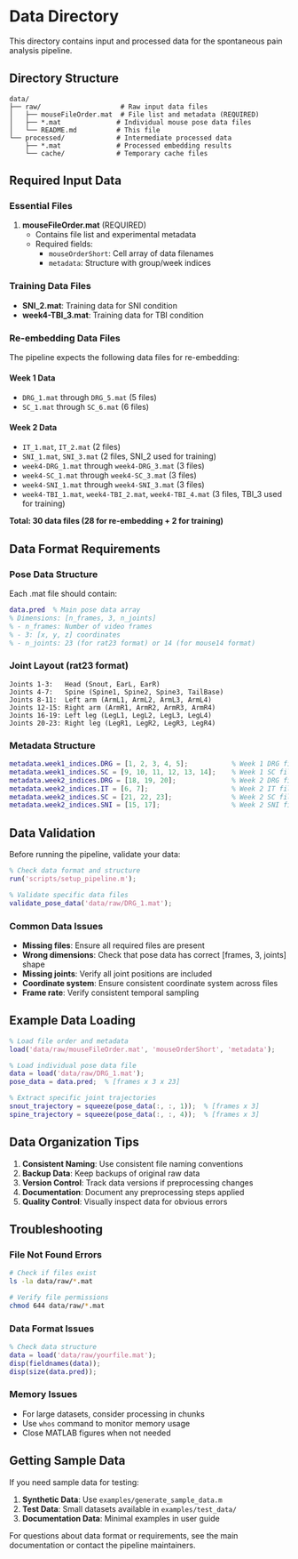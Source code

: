 # Data Directory

This directory contains input and processed data for the spontaneous pain analysis pipeline.

## Directory Structure

```
data/
├── raw/                    # Raw input data files
│   ├── mouseFileOrder.mat  # File list and metadata (REQUIRED)
│   ├── *.mat              # Individual mouse pose data files
│   └── README.md          # This file
└── processed/             # Intermediate processed data
    ├── *.mat              # Processed embedding results  
    └── cache/             # Temporary cache files
```

## Required Input Data

### Essential Files

1. **mouseFileOrder.mat** (REQUIRED)
   - Contains file list and experimental metadata
   - Required fields:
     - `mouseOrderShort`: Cell array of data filenames
     - `metadata`: Structure with group/week indices

### Training Data Files
- **SNI_2.mat**: Training data for SNI condition
- **week4-TBI_3.mat**: Training data for TBI condition

### Re-embedding Data Files
The pipeline expects the following data files for re-embedding:

#### Week 1 Data
- `DRG_1.mat` through `DRG_5.mat` (5 files)
- `SC_1.mat` through `SC_6.mat` (6 files)

#### Week 2 Data  
- `IT_1.mat`, `IT_2.mat` (2 files)
- `SNI_1.mat`, `SNI_3.mat` (2 files, SNI_2 used for training)
- `week4-DRG_1.mat` through `week4-DRG_3.mat` (3 files)
- `week4-SC_1.mat` through `week4-SC_3.mat` (3 files)
- `week4-SNI_1.mat` through `week4-SNI_3.mat` (3 files)
- `week4-TBI_1.mat`, `week4-TBI_2.mat`, `week4-TBI_4.mat` (3 files, TBI_3 used for training)

**Total: 30 data files (28 for re-embedding + 2 for training)**

## Data Format Requirements

### Pose Data Structure
Each .mat file should contain:
```matlab
data.pred  % Main pose data array
% Dimensions: [n_frames, 3, n_joints]
% - n_frames: Number of video frames
% - 3: [x, y, z] coordinates  
% - n_joints: 23 (for rat23 format) or 14 (for mouse14 format)
```

### Joint Layout (rat23 format)
```
Joints 1-3:   Head (Snout, EarL, EarR)
Joints 4-7:   Spine (Spine1, Spine2, Spine3, TailBase)
Joints 8-11:  Left arm (ArmL1, ArmL2, ArmL3, ArmL4)  
Joints 12-15: Right arm (ArmR1, ArmR2, ArmR3, ArmR4)
Joints 16-19: Left leg (LegL1, LegL2, LegL3, LegL4)
Joints 20-23: Right leg (LegR1, LegR2, LegR3, LegR4)
```

### Metadata Structure
```matlab
metadata.week1_indices.DRG = [1, 2, 3, 4, 5];           % Week 1 DRG file indices
metadata.week1_indices.SC = [9, 10, 11, 12, 13, 14];    % Week 1 SC file indices
metadata.week2_indices.DRG = [18, 19, 20];              % Week 2 DRG file indices
metadata.week2_indices.IT = [6, 7];                     % Week 2 IT file indices
metadata.week2_indices.SC = [21, 22, 23];               % Week 2 SC file indices
metadata.week2_indices.SNI = [15, 17];                  % Week 2 SNI file indices
```

## Data Validation

Before running the pipeline, validate your data:

```matlab
% Check data format and structure
run('scripts/setup_pipeline.m');

% Validate specific data files
validate_pose_data('data/raw/DRG_1.mat');
```

### Common Data Issues
- **Missing files**: Ensure all required files are present
- **Wrong dimensions**: Check that pose data has correct [frames, 3, joints] shape
- **Missing joints**: Verify all joint positions are included
- **Coordinate system**: Ensure consistent coordinate system across files
- **Frame rate**: Verify consistent temporal sampling

## Example Data Loading

```matlab
% Load file order and metadata
load('data/raw/mouseFileOrder.mat', 'mouseOrderShort', 'metadata');

% Load individual pose data file
data = load('data/raw/DRG_1.mat');
pose_data = data.pred;  % [frames x 3 x 23]

% Extract specific joint trajectories
snout_trajectory = squeeze(pose_data(:, :, 1));  % [frames x 3]
spine_trajectory = squeeze(pose_data(:, :, 4));  % [frames x 3]
```

## Data Organization Tips

1. **Consistent Naming**: Use consistent file naming conventions
2. **Backup Data**: Keep backups of original raw data
3. **Version Control**: Track data versions if preprocessing changes
4. **Documentation**: Document any preprocessing steps applied
5. **Quality Control**: Visually inspect data for obvious errors

## Troubleshooting

### File Not Found Errors
```bash
# Check if files exist
ls -la data/raw/*.mat

# Verify file permissions
chmod 644 data/raw/*.mat
```

### Data Format Issues
```matlab
% Check data structure
data = load('data/raw/yourfile.mat');
disp(fieldnames(data));
disp(size(data.pred));
```

### Memory Issues
- For large datasets, consider processing in chunks
- Use `whos` command to monitor memory usage
- Close MATLAB figures when not needed

## Getting Sample Data

If you need sample data for testing:

1. **Synthetic Data**: Use `examples/generate_sample_data.m`
2. **Test Data**: Small datasets available in `examples/test_data/`
3. **Documentation Data**: Minimal examples in user guide

For questions about data format or requirements, see the main documentation or contact the pipeline maintainers.